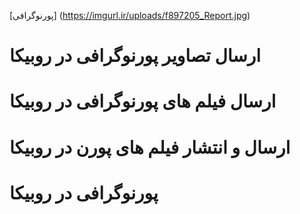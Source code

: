 [پورنوگرافی]
 (https://imgurl.ir/uploads/f897205_Report.jpg)
 # ارسال تصاویر پورنوگرافی در روبیکا
 # ارسال فیلم های پورنوگرافی در روبیکا
 # ارسال و انتشار فیلم های پورن در روبیکا
 # پورنوگرافی در روبیکا
